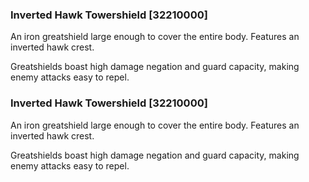 ### Inverted Hawk Towershield [32210000]

An iron greatshield large enough to cover the entire body. Features an inverted hawk crest.

Greatshields boast high damage negation and guard capacity, making enemy attacks easy to repel.### Inverted Hawk Towershield [32210000]

An iron greatshield large enough to cover the entire body. Features an inverted hawk crest.

Greatshields boast high damage negation and guard capacity, making enemy attacks easy to repel.